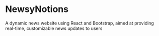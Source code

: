 # NewsyNotions
A dynamic news website using React and Bootstrap, aimed at providing real-time, customizable news updates to users
